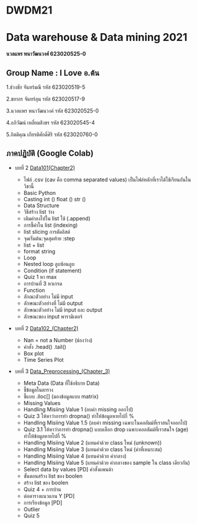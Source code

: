 # DWDM21
# Data warehouse &amp; Data mining 2021

**นวลแพร พนาวัฒนวงศ์ 623020525-0**

## Group Name : I Love อ.ต้น

1.ช่วงชัย จันทร์มณี รหัส 623020519-5

2.ชยากร จันทร์ลุน รหัส 623020517-9

3.นวลแพร พนาวัฒนวงค์ รหัส 623020525-0

4.อภิวัฒน์ เหลี่ยมสิงขร รหัส 623020545-4

5.กิตติคุณ เกียรติศักดิ์ศิริ รหัส 623020760-0


## **ภาคปฏิบัติ (Google Colab)**

* บทที่ 2 [Data101(Chapter2)](https://github.com/nualpair/DWDM21/blob/main/Data101_(Chapter2).ipynb)
  * ไฟล์ .csv (cav คือ comma separated values) เป็นไฟล์หลักที่เราได้ใช้เรียนกันในวิชานี้
  * Basic Python
  * Casting int () float () str ()
  * Data Structure
  * วิธีสร้าง list ว่าง
  * เติมค่าลงไปใน list ใช้ (.append)
  * การชี้ค่าใน list (indexing)
  * list slicing การตัดลิสต์
  * จุดเริ่มต้น:จุดสุดท้าย :step
  * list + list
  * format string
  * Loop
  * Nested loop ลูบซ้อนลูบ
  * Condition (if statement)
  * Quiz 1 หา max
  * การบ้านที่ 3 หาเกรด
  * Function
  * ลักณะตัวอย่าง ไม่มี input
  * ลักษณะตัวอย่างที่ ไม่มี output
  * ลักษณะตัวอย่าง ไม่มี input และ output
  * ลักษณะของ input พารามิเตอร์
 
* บทที่ 2 [Data102_(Chapter2)](https://github.com/nualpair/DWDM21/blob/main/Data102_(Chapter2).ipynb)
  * Nan = not a Number (ช่องว่าง)
  * คำสั่ง .head() .tail()
  * Box plot
  * Time Series Plot
 
* บทที่ 3 [Data_Preprocessing_(Chapter_3)](https://github.com/nualpair/DWDM21/blob/main/Data_Preprocessing_(Chapter3).ipynb)
  * Meta Data (Data ที่ใช้อธิบาย Data)
  * ชี้ข้อมูลในตาราง
  * ชี้แบบ .iloc[] (มองข้อมูลแบบ matrix)
  * Missing Values
  * Handling Misiing Value 1 (ลบค่า missing ออกไป)
  * Quiz 3 ให้หาว่าการทำ dropna() ทำให้ข้อมูลหายไปกี่ %
  * Handling Misiing Value 1.5 (ลบค่า missing เฉพาะในคอลัมม์ที่เราสนใจออกไป)
  * Quiz 3.1 ให้หาว่าการทำ dropna() แบบเลือก drop เฉพาะคอลลัมม์ที่เราสนใจ (age) ทำให้ข้อมูลหายไปกี่ %
  * Handling Misiing Value 2 (แทนค่าด้วย class ใหม่ (unknown))
  * Handling Misiing Value 3 (แทนค่าด้วย class ใหม่ (ค่าที่เหมาะสม)
  * Handling Misiing Value 4 (แทนค่าด้วย ค่ากลาง)
  * Handling Misiing Value 5 (แทนค่าด้วย ค่ากลางของ sample ใน class เดียวกัน)
  * Select data by values [PD] คำสั่งแพนด้า
  * ขั้นตอนสร้าง list ของ boolen
  * สร้าง list ของ boolen
  * Quiz 4 + การบ้าน
  * ต่อตารางแนวแกน Y [PD]
  * การเรียงข้อมูล [PD]
  * Outlier
  * Quiz 5
